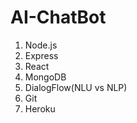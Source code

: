 # AI-ChatBot

1. Node.js
2. Express 
3. React 
4. MongoDB 
5. DialogFlow(NLU vs NLP) 
6. Git
7. Heroku   